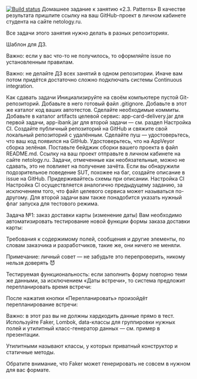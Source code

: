 [![Build status](https://ci.appveyor.com/api/projects/status/clksl21qigmy3894?svg=true)](https://ci.appveyor.com/project/annailinan/dz-patterns-1)
Домашнее задание к занятию «2.3. Patterns»
В качестве результата пришлите ссылку на ваш GitHub-проект в личном кабинете студента на сайте netology.ru.

Все задачи этого занятия нужно делать в разных репозиториях.

Шаблон для ДЗ.

Важно: если у вас что-то не получилось, то оформляйте issue по установленным правилам.

Важно: не делайте ДЗ всех занятий в одном репозитории. Иначе вам потом придётся достаточно сложно подключать системы Continuous integration.

Как сдавать задачи
Инициализируйте на своём компьютере пустой Git-репозиторий.
Добавьте в него готовый файл .gitignore.
Добавьте в этот же каталог код ваших автотестов.
Сделайте необходимые коммиты.
Добавьте в каталог artifacts целевой сервис: app-card-delivery.jar для первой задачи, app-ibank.jar для второй задачи — см. раздел Настройка CI.
Создайте публичный репозиторий на GitHub и свяжите свой локальный репозиторий с удалённым.
Сделайте пуш — удостоверьтесь, что ваш код появился на GitHub.
Удостоверьтесь, что на AppVeyor сборка зелёная.
Поставьте бейджик сборки вашего проекта в файл README.md.
Ссылку на ваш проект отправьте в личном кабинете на сайте netology.ru.
Задачи, отмеченные как необязательные, можно не сдавать, это не повлияет на получение зачёта.
Если вы обнаружили подозрительное поведение SUT, похожее на баг, создайте описание в issue на GitHub. Придерживайтесь схемы при описании.
Настройка CI
Настройка CI осуществляется аналогично предыдущему заданию, за исключением того, что файл целевого сервиса может называться по-другому. Для второй задачи вам также понадобится указать нужный флаг запуска для тестового режима.

Задача №1: заказ доставки карты (изменение даты)
Вам необходимо автоматизировать тестирование новой функции формы заказа доставки карты:



Требования к содержимому полей, сообщения и другие элементы, по словам заказчика и разработчиков, такие же, они ничего не меняли.

Примечание: личный совет — не забудьте это перепроверить, никому нельзя доверять 😈

Тестируемая функциональность: если заполнить форму повторно теми же данными, за исключением «Даты встречи», то система предложит перепланировать время встречи:



После нажатия кнопки «Перепланировать» произойдёт перепланирование встречи:



Важно: в этот раз вы не должны хардкодить данные прямо в тест. Используйте Faker, Lombok, data-классы для группировки нужных полей и утилитный класс-генератор данных — см. пример в презентации.

Утилитными называют классы, у которых приватный конструктор и статичные методы.

Обратите внимание, что Faker может генерировать не совсем в нужном для вас формате.
